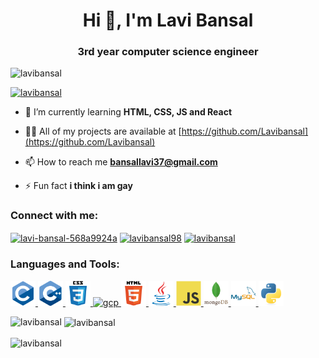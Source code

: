 <h1 align="center">Hi 👋, I'm Lavi Bansal</h1>
<h3 align="center">3rd year computer science engineer</h3>

<p align="left"> <img src="https://komarev.com/ghpvc/?username=lavibansal&label=Profile%20views&color=0e75b6&style=flat" alt="lavibansal" /> </p>

<p align="left"> <a href="https://github.com/ryo-ma/github-profile-trophy"><img src="https://github-profile-trophy.vercel.app/?username=lavibansal" alt="lavibansal" /></a> </p>

- 🌱 I’m currently learning **HTML, CSS, JS and React**

- 👨‍💻 All of my projects are available at [https://github.com/Lavibansal](https://github.com/Lavibansal)

- 📫 How to reach me **bansallavi37@gmail.com**

- ⚡ Fun fact **i think i am gay**

<h3 align="left">Connect with me:</h3>
<p align="left">
<a href="https://linkedin.com/in/lavi-bansal-568a9924a" target="blank"><img align="center" src="https://raw.githubusercontent.com/rahuldkjain/github-profile-readme-generator/master/src/images/icons/Social/linked-in-alt.svg" alt="lavi-bansal-568a9924a" height="30" width="40" /></a>
<a href="https://instagram.com/lavibansal98" target="blank"><img align="center" src="https://raw.githubusercontent.com/rahuldkjain/github-profile-readme-generator/master/src/images/icons/Social/instagram.svg" alt="lavibansal98" height="30" width="40" /></a>
<a href="https://www.leetcode.com/lavibansal" target="blank"><img align="center" src="https://raw.githubusercontent.com/rahuldkjain/github-profile-readme-generator/master/src/images/icons/Social/leet-code.svg" alt="lavibansal" height="30" width="40" /></a>
</p>

<h3 align="left">Languages and Tools:</h3>
<p align="left"> <a href="https://www.cprogramming.com/" target="_blank" rel="noreferrer"> <img src="https://raw.githubusercontent.com/devicons/devicon/master/icons/c/c-original.svg" alt="c" width="40" height="40"/> </a> <a href="https://www.w3schools.com/cpp/" target="_blank" rel="noreferrer"> <img src="https://raw.githubusercontent.com/devicons/devicon/master/icons/cplusplus/cplusplus-original.svg" alt="cplusplus" width="40" height="40"/> </a> <a href="https://www.w3schools.com/css/" target="_blank" rel="noreferrer"> <img src="https://raw.githubusercontent.com/devicons/devicon/master/icons/css3/css3-original-wordmark.svg" alt="css3" width="40" height="40"/> </a> <a href="https://cloud.google.com" target="_blank" rel="noreferrer"> <img src="https://www.vectorlogo.zone/logos/google_cloud/google_cloud-icon.svg" alt="gcp" width="40" height="40"/> </a> <a href="https://www.w3.org/html/" target="_blank" rel="noreferrer"> <img src="https://raw.githubusercontent.com/devicons/devicon/master/icons/html5/html5-original-wordmark.svg" alt="html5" width="40" height="40"/> </a> <a href="https://www.java.com" target="_blank" rel="noreferrer"> <img src="https://raw.githubusercontent.com/devicons/devicon/master/icons/java/java-original.svg" alt="java" width="40" height="40"/> </a> <a href="https://developer.mozilla.org/en-US/docs/Web/JavaScript" target="_blank" rel="noreferrer"> <img src="https://raw.githubusercontent.com/devicons/devicon/master/icons/javascript/javascript-original.svg" alt="javascript" width="40" height="40"/> </a> <a href="https://www.mongodb.com/" target="_blank" rel="noreferrer"> <img src="https://raw.githubusercontent.com/devicons/devicon/master/icons/mongodb/mongodb-original-wordmark.svg" alt="mongodb" width="40" height="40"/> </a> <a href="https://www.mysql.com/" target="_blank" rel="noreferrer"> <img src="https://raw.githubusercontent.com/devicons/devicon/master/icons/mysql/mysql-original-wordmark.svg" alt="mysql" width="40" height="40"/> </a> <a href="https://www.python.org" target="_blank" rel="noreferrer"> <img src="https://raw.githubusercontent.com/devicons/devicon/master/icons/python/python-original.svg" alt="python" width="40" height="40"/> </a> </p>

<p><img align="left" src="https://github-readme-stats.vercel.app/api/top-langs?username=lavibansal&show_icons=true&locale=en&layout=compact" alt="lavibansal" /></p>

<p>&nbsp;<img align="center" src="https://github-readme-stats.vercel.app/api?username=lavibansal&show_icons=true&locale=en" alt="lavibansal" /></p>

<p><img align="center" src="https://github-readme-streak-stats.herokuapp.com/?user=lavibansal&" alt="lavibansal" /></p>
